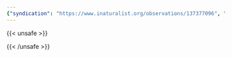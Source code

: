 ```yaml
---
{"syndication": "https://www.inaturalist.org/observations/137377096", "date": "2022-10-01T16:42:08-04:00", "taxon": {"name": "Linaria vulgaris", "common_name": "common toadflax"}, "quality_grade": "research", "identifications_most_agree": true, "species_guess": "\u041b\u044c\u043d\u044f\u043d\u043a\u0430 \u043e\u0431\u044b\u043a\u043d\u043e\u0432\u0435\u043d\u043d\u0430\u044f", "identifications_most_disagree": false, "captive": false, "project_ids": [4034], "community_taxon_id": 50790, "geojson": {"type": "Point", "coordinates": [-73.9729261111, 42.6518730556]}, "owners_identification_from_vision": true, "identifications_count": 1, "obscured": false, "num_identification_agreements": 1, "num_identification_disagreements": 0, "place_guess": "Voorheesville, NY 12186, USA", "photos": [{"id": 234618476, "license_code": "cc-by-nc", "original_dimensions": {"width": 1536, "height": 2048}, "url": "https://inaturalist-open-data.s3.amazonaws.com/photos/234618476/square.jpeg", "attribution": "(c) Brandon Rozek, some rights reserved (CC BY-NC)", "flags": [], "moderator_actions": [], "hidden": false}]}
---
```

{{< unsafe >}}

{{< /unsafe >}}
